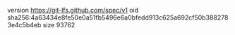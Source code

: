 version https://git-lfs.github.com/spec/v1
oid sha256:4a63434e8fe50e0a51fb5496e6a0bfedd913c625a692cf50b3882783e4c5b4eb
size 93762

